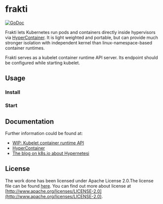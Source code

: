 # frakti

[![GoDoc](https://godoc.org/k8s.io/frakti?status.svg)](https://godoc.org/k8s.io/frakti)

Frakti lets Kubernetes run pods and containers directly inside hypervisors via [HyperContainer](http://hypercontainer.io/). It is light weighted and portable, but can provide much stronger isolation with independent kernel than linux-namespace-based container runtimes.

Frakti serves as a kubelet container runtime API server. Its endpoint should be configured while starting kubelet.

## Usage

### Install

### Start

## Documentation



Further information could be found at:

- [WIP: Kubelet container runtime API](https://github.com/kubernetes/kubernetes/tree/master/docs/proposals/runtime-client-server.md)
- [HyperContainer](http://hypercontainer.io/)
- [The blog on k8s.io about Hypernetesi](http://blog.kubernetes.io/2016/05/hypernetes-security-and-multi-tenancy-in-kubernetes.html)
## License

The work done has been licensed under Apache License 2.0.The license file can be found [here](LICENSE). You can find out more about license at [http://www.apache.org/licenses/LICENSE-2.0](http://www.apache.org/licenses/LICENSE-2.0).

